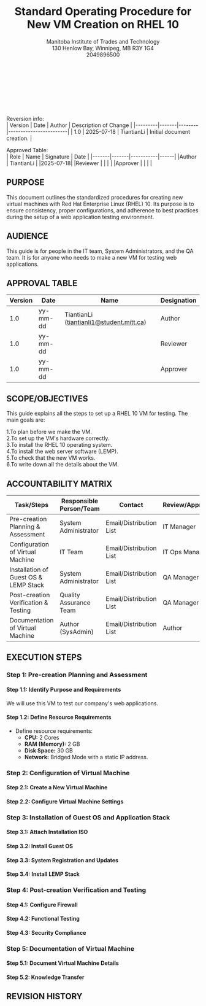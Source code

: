 <br>
<br>
<br>
<br>
<br>
<br>
<br>
<div align="center">
  <h1>Standard Operating Procedure for New VM Creation on RHEL 10</h1>
  Manitoba Institute of Trades and Technology  <br>
  130 Henlow Bay, Winnipeg, MB R3Y 1G4  <br>
  2049896500  <br>
</div>

<br>
<br>
<br>
<br>
<br>
<br>
<br>
<br>

Reversion info:  <br>
| Version	| Date	| Author |	Description of Change |
|---------|-------|--------|------------------------|
| 1.0	| 2025-07-18	| TiantianLi	| Initial document creation. |

Approved Table:  <br>
| Role	| Name	| Signature	| Date |
|-------|-------|-----------|------|
|Author |	TiantianLi	|	    |2025-07-18|
|Reviewer	|           |		  |          |
|Approver	|           |     |          |
## PURPOSE
This document outlines the standardized procedures for creating new virtual machines with Red Hat Enterprise Linux (RHEL) 10. Its purpose is to ensure consistency, proper configurations, and adherence to best practices during the setup of a web application testing environment.
## AUDIENCE
This guide is for people in the IT team, System Administrators, and the QA team. It is for anyone who needs to make a new VM for testing web applications.
## APPROVAL TABLE
| Version | 	 Date   |                  Name                     |	  Designation    |
|---------|-----------|-------------------------------------------|------------------|
|   1.0   | yy-mm-dd  |	TiantianLi (tiantianli1@student.mitt.ca)	|      Author      |
|   1.0	  | yy-mm-dd	|                                           |      Reviewer    |
|   1.0	  | yy-mm-dd	|             	                            |      Approver    |
## SCOPE/OBJECTIVES
This guide explains all the steps to set up a RHEL 10 VM for testing. The main goals are:

1.To plan before we make the VM.  
2.To set up the VM's hardware correctly.  
3.To install the RHEL 10 operating system.  
4.To install the web server software (LEMP).  
5.To check that the new VM works.  
6.To write down all the details about the VM.  

## ACCOUNTABILITY MATRIX
| Task/Steps	 | Responsible Person/Team	| Contact	| Review/Approval |
|--------------|--------------------------|---------|-----------------|
| Pre-creation Planning & Assessment|System Administrator	| Email/Distribution List	| IT Manager |
|Configuration of Virtual Machine |	IT Team	| Email/Distribution List	| IT Ops Manager |
|Installation of Guest OS & LEMP Stack	| System Administrator |	Email/Distribution List	| QA Manager |
|Post-creation Verification & Testing	| Quality Assurance Team	| Email/Distribution List	| QA Manager |
|Documentation of Virtual Machine	| Author (SysAdmin)	| Email/Distribution List	| Author|
## EXECUTION STEPS
### Step 1: Pre-creation Planning and Assessment
#### Step 1.1: Identify Purpose and Requirements
We will use this VM to test our company's web applications.
#### Step 1.2: Define Resource Requirements
- Define resource requirements:  
  - **CPU:** 2 Cores  
  - **RAM (Memory):** 2 GB  
  - **Disk Space:** 30 GB  
  - **Network:** Bridged Mode with a static IP address.
### Step 2: Configuration of Virtual Machine
#### Step 2.1: Create a New Virtual Machine
#### Step 2.2: Configure Virtual Machine Settings
### Step 3: Installation of Guest OS and Application Stack
#### Step 3.1: Attach Installation ISO
#### Step 3.2: Install Guest OS
#### Step 3.3: System Registration and Updates
#### Step 3.4: Install LEMP Stack
### Step 4: Post-creation Verification and Testing
#### Step 4.1: Configure Firewall
#### Step 4.2: Functional Testing
#### Step 4.3: Security Compliance
### Step 5: Documentation of Virtual Machine
#### Step 5.1: Document Virtual Machine Details
#### Step 5.2: Knowledge Transfer
## REVISION HISTORY
